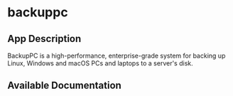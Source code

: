 # backuppc

## App Description

BackupPC is a high-performance, enterprise-grade system for backing up Linux, Windows and macOS PCs and laptops to a server's disk.

## Available Documentation


